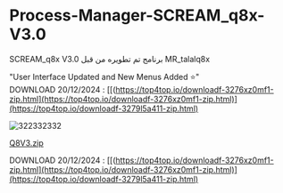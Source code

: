 # Process-Manager-SCREAM_q8x-V3.0
SCREAM_q8x V3.0  برنامج تم تطويره من قبل MR_talalq8x 

"User Interface Updated and New Menus Added ⭐"  
DOWNLOAD 20/12/2024   : [[(https://top4top.io/downloadf-3276xz0mf1-zip.html](https://top4top.io/downloadf-3276xz0mf1-zip.html)](https://top4top.io/downloadf-3279l5a411-zip.html)


![322332332](https://github.com/user-attachments/assets/088e4cdf-1df3-4ead-a46b-c70b7cfbef80)


[Q8V3.zip](https://github.com/user-attachments/files/18226808/Q8V3.zip)






DOWNLOAD 20/12/2024   : [[(https://top4top.io/downloadf-3276xz0mf1-zip.html](https://top4top.io/downloadf-3276xz0mf1-zip.html)](https://top4top.io/downloadf-3279l5a411-zip.html)















